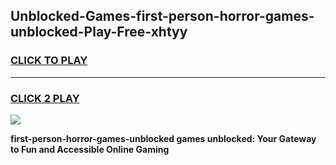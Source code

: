 
## Unblocked-Games-first-person-horror-games-unblocked-Play-Free-xhtyy
<h3>
<a href="https://premium76.site?title=first-person-horror-games-unblocked&ref=09A">CLICK TO PLAY</a></h3>
<hr>

<h3>
<a href="https://premium76.site?title=first-person-horror-games-unblocked&ref=09A">CLICK 2 PLAY</a>
  
</h3>

<a href="https://premium76.site?title=first-person-horror-games-unblocked&ref=09A"><img src="https://clearcache.store/games.png"></a>


**first-person-horror-games-unblocked games unblocked: Your Gateway to Fun and Accessible Online Gaming**
